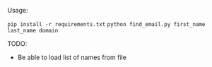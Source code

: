 Usage:

`pip install -r requirements.txt`
`python find_email.py first_name last_name domain`


TODO:
- Be able to load list of names from file
